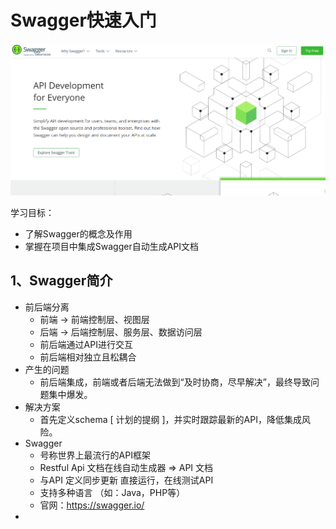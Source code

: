 # Swagger快速入门

![image-20210920092723145](img/image-20210920092723145.png)

学习目标： 

- 了解Swagger的概念及作用
- 掌握在项目中集成Swagger自动生成API文档

## 1、Swagger简介 

- 前后端分离 
  - 前端 -> 前端控制层、视图层
  - 后端 -> 后端控制层、服务层、数据访问层
  - 前后端通过API进行交互 
  - 前后端相对独立且松耦合
- 产生的问题
  - 前后端集成，前端或者后端无法做到“及时协商，尽早解决”，最终导致问题集中爆发。
- 解决方案
  - 首先定义schema [ 计划的提纲 ]，并实时跟踪最新的API，降低集成风险。
- Swagger
  - 号称世界上最流行的API框架 
  - Restful Api 文档在线自动生成器 => API 文档 
  - 与API 定义同步更新 直接运行，在线测试API 
  - 支持多种语言 （如：Java，PHP等） 
  - 官网：https://swagger.io/
- 

